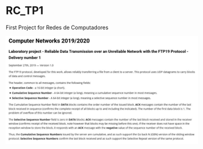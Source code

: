 # RC_TP1
First Project for Redes de Computadores

![Lab project description](https://github.com/fmnjose/RC_TP1/blob/master/Lab1.jpg?raw=true)
